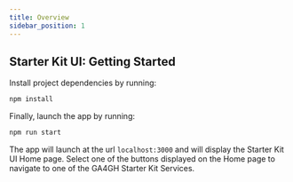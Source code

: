 ```yaml
---
title: Overview
sidebar_position: 1
---
```


## Starter Kit UI: Getting Started

Install project dependencies by running: 
```jsx 
npm install
```

Finally, launch the app by running: 
``` jsx 
npm run start
```

The app will launch at the url `localhost:3000` and will display the Starter Kit UI Home page.
Select one of the buttons displayed on the Home page to navigate to one of the GA4GH Starter Kit Services.
